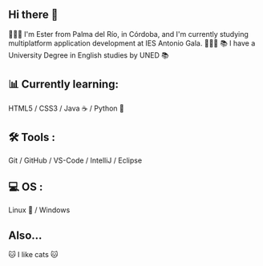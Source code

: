 ## Hi there 👋


👩🏻‍💻 I'm Ester from Palma del Río, in Córdoba, and I'm currently studying multiplatform application development at IES Antonio Gala. 👩🏻‍💻
📚 I have a University Degree in English studies by UNED 📚

## 📊 Currently learning:
HTML5 / CSS3 / Java ☕ / Python 🐍

## 🛠 Tools :
Git / GitHub / VS-Code / IntelliJ / Eclipse

## 💻 OS :
Linux 🐧 / Windows 

## Also...

🐱 I like cats 🐱
